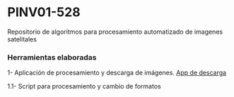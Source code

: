 # PINV01-528
Repositorio de algoritmos para procesamiento automatizado de imagenes satelitales
### Herramientas elaboradas
1- Aplicación de procesamiento y descarga de imágenes. [App de descarga](https://code.earthengine.google.com/2a278777b9d654f5b9b7b05e86547d89)




1.1- Script para procesamiento y cambio de formatos 
